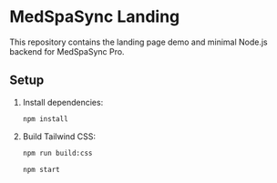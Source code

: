 # MedSpaSync Landing

This repository contains the landing page demo and minimal Node.js backend for MedSpaSync Pro.

## Setup

1. Install dependencies:
   ```bash
   npm install
   ```
2. Build Tailwind CSS:
   ```bash
   npm run build:css
   ```

   ```bash
   npm start
   ```


